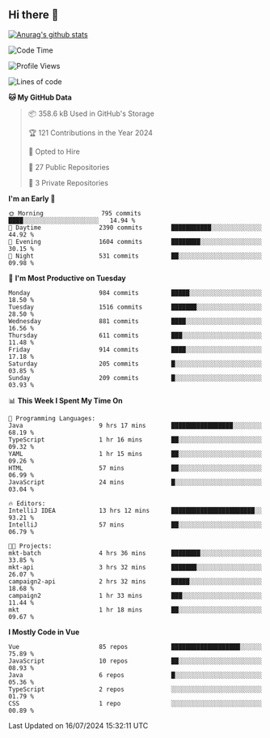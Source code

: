 ## Hi there 👋

[![Anurag's github stats](https://github-readme-stats.vercel.app/api?username=Songwonseok)](https://github.com/anuraghazra/github-readme-stats)



<!--START_SECTION:waka-->
![Code Time](http://img.shields.io/badge/Code%20Time-2%2C920%20hrs%2052%20mins-blue)

![Profile Views](http://img.shields.io/badge/Profile%20Views-0-blue)

![Lines of code](https://img.shields.io/badge/From%20Hello%20World%20I%27ve%20Written-34.8%20million%20lines%20of%20code-blue)

**🐱 My GitHub Data** 

> 📦 358.6 kB Used in GitHub's Storage 
 > 
> 🏆 121 Contributions in the Year 2024
 > 
> 💼 Opted to Hire
 > 
> 📜 27 Public Repositories 
 > 
> 🔑 3 Private Repositories 
 > 
**I'm an Early 🐤** 

```text
🌞 Morning                795 commits         ████░░░░░░░░░░░░░░░░░░░░░   14.94 % 
🌆 Daytime                2390 commits        ███████████░░░░░░░░░░░░░░   44.92 % 
🌃 Evening                1604 commits        ████████░░░░░░░░░░░░░░░░░   30.15 % 
🌙 Night                  531 commits         ██░░░░░░░░░░░░░░░░░░░░░░░   09.98 % 
```
📅 **I'm Most Productive on Tuesday** 

```text
Monday                   984 commits         █████░░░░░░░░░░░░░░░░░░░░   18.50 % 
Tuesday                  1516 commits        ███████░░░░░░░░░░░░░░░░░░   28.50 % 
Wednesday                881 commits         ████░░░░░░░░░░░░░░░░░░░░░   16.56 % 
Thursday                 611 commits         ███░░░░░░░░░░░░░░░░░░░░░░   11.48 % 
Friday                   914 commits         ████░░░░░░░░░░░░░░░░░░░░░   17.18 % 
Saturday                 205 commits         █░░░░░░░░░░░░░░░░░░░░░░░░   03.85 % 
Sunday                   209 commits         █░░░░░░░░░░░░░░░░░░░░░░░░   03.93 % 
```


📊 **This Week I Spent My Time On** 

```text
💬 Programming Languages: 
Java                     9 hrs 17 mins       █████████████████░░░░░░░░   68.19 % 
TypeScript               1 hr 16 mins        ██░░░░░░░░░░░░░░░░░░░░░░░   09.32 % 
YAML                     1 hr 15 mins        ██░░░░░░░░░░░░░░░░░░░░░░░   09.26 % 
HTML                     57 mins             ██░░░░░░░░░░░░░░░░░░░░░░░   06.99 % 
JavaScript               24 mins             █░░░░░░░░░░░░░░░░░░░░░░░░   03.04 % 

🔥 Editors: 
IntelliJ IDEA            13 hrs 12 mins      ███████████████████████░░   93.21 % 
IntelliJ                 57 mins             ██░░░░░░░░░░░░░░░░░░░░░░░   06.79 % 

🐱‍💻 Projects: 
mkt-batch                4 hrs 36 mins       ████████░░░░░░░░░░░░░░░░░   33.85 % 
mkt-api                  3 hrs 32 mins       ███████░░░░░░░░░░░░░░░░░░   26.07 % 
campaign2-api            2 hrs 32 mins       █████░░░░░░░░░░░░░░░░░░░░   18.68 % 
campaign2                1 hr 33 mins        ███░░░░░░░░░░░░░░░░░░░░░░   11.44 % 
mkt                      1 hr 18 mins        ██░░░░░░░░░░░░░░░░░░░░░░░   09.67 % 
```

**I Mostly Code in Vue** 

```text
Vue                      85 repos            ███████████████████░░░░░░   75.89 % 
JavaScript               10 repos            ██░░░░░░░░░░░░░░░░░░░░░░░   08.93 % 
Java                     6 repos             █░░░░░░░░░░░░░░░░░░░░░░░░   05.36 % 
TypeScript               2 repos             ░░░░░░░░░░░░░░░░░░░░░░░░░   01.79 % 
CSS                      1 repo              ░░░░░░░░░░░░░░░░░░░░░░░░░   00.89 % 
```




 Last Updated on 16/07/2024 15:32:11 UTC
<!--END_SECTION:waka-->
